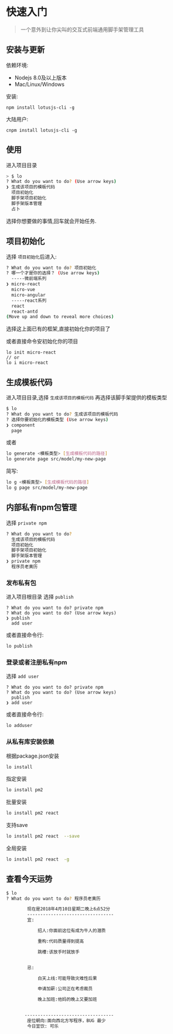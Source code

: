 
# 快速入门

> 一个意外到让你尖叫的交互式前端通用脚手架管理工具

## 安装与更新
依赖环境:
* Nodejs 8.0及以上版本
* Mac/Linux/Windows

安装:
```
npm install lotusjs-cli -g
```

大陆用户:
```
cnpm install lotusjs-cli -g
```

## 使用
进入项目目录

```bash
> $ lo
? What do you want to do? (Use arrow keys)
❯ 生成该项目的模板代码
  项目初始化
  脚手架项目初始化
  脚手架版本管理
  占卜
```

选择你想要做的事情,回车就会开始任务.



## 项目初始化
 选择 `项目初始化`后进入:

```bash
? What do you want to do? 项目初始化
? 哪一个才是你的选择？ (Use arrow keys)
  -----微前端系列
❯ micro-react
  micro-vue
  micro-angular
  -----react系列
  react
  react-antd
(Move up and down to reveal more choices)
```

选择这上面已有的框架,直接初始化你的项目了

或者直接命令安初始化你的项目
```
lo init micro-react
// or
lo i micro-react
```

## 生成模板代码
进入项目目录,选择 `生成该项目的模板代码` 再选择该脚手架提供的模板类型

```bash
$ lo
? What do you want to do? 生成该项目的模板代码
? 选择你要初始化的模板类型 (Use arrow keys)
❯ component
  page
```

或者
```bash
lo generate <模板类型> [生成模板代码的路径]
lo generate page src/model/my-new-page
```

简写:
```bash
lo g <模板类型> [生成模板代码的路径]
lo g page src/model/my-new-page
```

## 内部私有npm包管理
选择 `private npm`

```bash
? What do you want to do?
  生成该项目的模板代码
  项目初始化
  脚手架项目初始化
  脚手架版本管理
❯ private npm
  程序员老黄历
```
### 发布私有包
进入项目根目录
选择 `publish`
```
? What do you want to do? private npm
? What do you want to do? (Use arrow keys)
❯ publish
  add user
```
或者直接命令行:
```bash
lo publish
```
### 登录或者注册私有npm
选择  `add user`
```
? What do you want to do? private npm
? What do you want to do? (Use arrow keys)
  publish
❯ add user
```
或者直接命令行:
```bash
lo adduser
```
### 从私有库安装依赖
根据package.json安装
```bash
lo install
```

指定安装

```bash
lo install pm2
```

批量安装

```bash
lo install pm2 react
```

支持save

```bash
lo install pm2 react  --save
```

全局安装

```bash
lo install pm2 react  -g
```


## 查看今天运势
```bash
$ lo
? What do you want to do? 程序员老黄历

        现在是2018年4月10日星期二晚上6点52分
        ---------------------------------
        宜:

            招人:你面前这位有成为牛人的潜质

            重构:代码质量得到提高

            跳槽:该放手时就放手


        忌:

            白天上线:可能导致灾难性后果

            申请加薪:公司正在考虑裁员

            晚上加班:他妈的晚上又要加班


       ----------------------------------
        座位朝向:面向西北方写程序，BUG 最少
        今日宜饮: 可乐
```